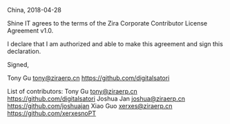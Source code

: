 China, 2018-04-28

Shine IT agrees to the terms of the Zira Corporate Contributor License
Agreement v1.0.

I declare that I am authorized and able to make this agreement and sign this
declaration.

Signed,

Tony Gu tony@ziraerp.cn https://github.com/digitalsatori

List of contributors:
Tony Gu tony@ziraerp.cn https://github.com/digitalsatori
Joshua Jan joshua@ziraerp.cn https://github.com/joshuajan
Xiao Guo  xerxes@ziraerp.cn https://github.com/xerxesnoPT

